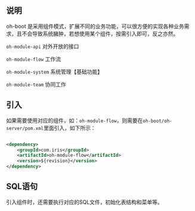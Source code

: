 ## 说明
oh-boot 是采用组件模式，扩展不同的业务功能，可以很方便的实现各种业务需求，且不会导致系统臃肿，若想使用某个组件，按需引入即可，反之亦然。

`oh-module-api` 对外开放的接口

`oh-module-flow`   工作流

`oh-module-system` 系统管理【基础功能】

`oh-module-team`   协同工作


## 引入
如果需要使用对应的组件，如：`oh-module-flow`，则需要在`oh-boot/oh-server/pom.xml`里面引入，如下所示：

```xml

<dependency>
    <groupId>com.iris</groupId>
    <artifactId>oh-module-flow</artifactId>
    <version>${revision}</version>
</dependency>
```

## SQL语句
引入组件时，还需要执行对应的SQL文件，初始化表结构和菜单等。
